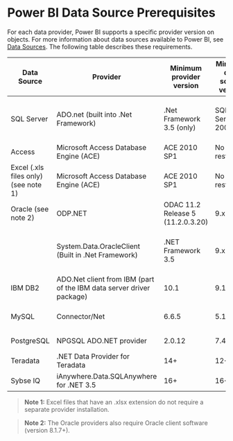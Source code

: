 ﻿<properties
   pageTitle="Power BI data source prerequisites"
   description="Power BI data source prerequisites"
   services="powerbi"
   documentationCenter=""
   authors="davidiseminger"
   manager="mblythe"
   backup=""
   editor=""
   tags=""
   qualityFocus="no"
   qualityDate=""/>

<tags
   ms.service="powerbi"
   ms.devlang="NA"
   ms.topic="article"
   ms.tgt_pltfrm="NA"
   ms.workload="powerbi"
   ms.date="11/10/2016"
   ms.author="davidi"/>

# Power BI Data Source Prerequisites

For each data provider, Power BI supports a specific provider version on objects. For more information about data sources available to Power BI, see [Data Sources](powerbi-desktop-data-sources.md). The following table describes these requirements.

|Data Source|Provider|Minimum provider version|Minimum data source version|Supported data source objects|Download link|
|---|---|---|---|---|---|
|SQL Server|ADO.net (built into .Net Framework)|.Net Framework 3.5 (only)|SQL Server 2005+|Tables/Views, Scalar functions, Table functions|Included in .NET Framework 3.5 or above
|Access|Microsoft Access Database Engine (ACE)| ACE 2010 SP1|No restriction|Tables/Views|[Download link](http://go.microsoft.com/fwlink/?linkid=285987&clcid=0x409)
|Excel (.xls files only) (see note 1)|Microsoft Access Database Engine (ACE)|ACE 2010 SP1|No restriction|Tables, Sheets|[Download link](http://go.microsoft.com/fwlink/?linkid=285987&clcid=0x409)
|Oracle (see note 2)| ODP.NET|ODAC 11.2 Release 5 (11.2.0.3.20)|9.x+|Tables/Views|[Download link](http://go.microsoft.com/fwlink/?linkid=272376&clcid=0x409)
| |System.Data.OracleClient (Built in .Net Framework)|.NET Framework 3.5|9.x+|Tables/Views|Included in .NET Framework 3.5 or above
|IBM DB2|ADO.Net client from IBM (part of the IBM data server driver package)|10.1|9.1+|Tables/Views|[Download link](http://go.microsoft.com/fwlink/?linkid=274911&clcid=0x409)
|MySQL|Connector/Net|6.6.5|5.1|Tables/Views, Scalar functions|[Download link](http://go.microsoft.com/fwlink/?linkid=278885&clcid=0x409)
|PostgreSQL|NPGSQL ADO.NET provider| 2.0.12|7.4|Tables/Views|[Download link](http://go.microsoft.com/fwlink/?linkid=282716&clcid=0x409)
|Teradata|.NET Data Provider for Teradata|14+|12+|Tables/Views|[Download link](http://go.microsoft.com/fwlink/?linkid=278886&clcid=0x409)
|Sybse IQ|iAnywhere.Data.SQLAnywhere for .NET 3.5|16+|16+|Tables/Views|[Download link](http://go.microsoft.com/fwlink/?linkid=324846)


> **Note 1:** Excel files that have an .xlsx extension do not require a separate provider installation.

> **Note 2:** The Oracle providers also require Oracle client software (version 8.1.7+).
